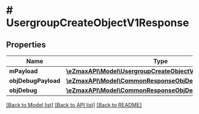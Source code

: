 # # UsergroupCreateObjectV1Response

## Properties

Name | Type | Description | Notes
------------ | ------------- | ------------- | -------------
**mPayload** | [**\eZmaxAPI\Model\UsergroupCreateObjectV1ResponseMPayload**](UsergroupCreateObjectV1ResponseMPayload.md) |  |
**objDebugPayload** | [**\eZmaxAPI\Model\CommonResponseObjDebugPayload**](CommonResponseObjDebugPayload.md) |  | [optional]
**objDebug** | [**\eZmaxAPI\Model\CommonResponseObjDebug**](CommonResponseObjDebug.md) |  | [optional]

[[Back to Model list]](../../README.md#models) [[Back to API list]](../../README.md#endpoints) [[Back to README]](../../README.md)
